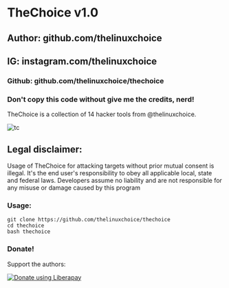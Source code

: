 # TheChoice v1.0
## Author: github.com/thelinuxchoice
## IG: instagram.com/thelinuxchoice
### Github: github.com/thelinuxchoice/thechoice
### Don't copy this code without give me the credits, nerd! 

TheChoice is a collection of 14 hacker tools from @thelinuxchoice.

![tc](https://user-images.githubusercontent.com/34893261/42694546-321b7656-8689-11e8-866b-46fa78d5e923.png)

## Legal disclaimer:
Usage of TheChoice for attacking targets without prior mutual consent is illegal. It's the end user's responsibility to obey all applicable local, state and federal laws. Developers assume no liability and are not responsible for any misuse or damage caused by this program 


### Usage:
```
git clone https://github.com/thelinuxchoice/thechoice
cd thechoice
bash thechoice
```

### Donate!
Support the authors:

<noscript><a href="https://liberapay.com/thelinuxchoice/donate"><img alt="Donate using Liberapay" src="https://liberapay.com/assets/widgets/donate.svg"></a></noscript>
